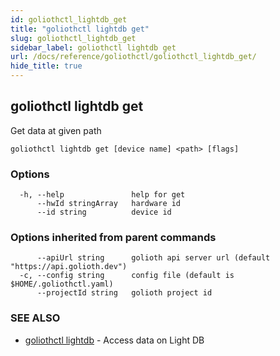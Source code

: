 ```yaml
---
id: goliothctl_lightdb_get
title: "goliothctl lightdb get"
slug: goliothctl_lightdb_get
sidebar_label: goliothctl lightdb get
url: /docs/reference/goliothctl/goliothctl_lightdb_get/
hide_title: true
---
```

## goliothctl lightdb get

Get data at given path

```
goliothctl lightdb get [device name] <path> [flags]
```

### Options

```
  -h, --help               help for get
      --hwId stringArray   hardware id
      --id string          device id
```

### Options inherited from parent commands

```
      --apiUrl string      golioth api server url (default "https://api.golioth.dev")
  -c, --config string      config file (default is $HOME/.goliothctl.yaml)
      --projectId string   golioth project id
```

### SEE ALSO

* [goliothctl lightdb](/docs/reference/goliothctl/goliothctl_lightdb/)	 - Access data on Light DB

